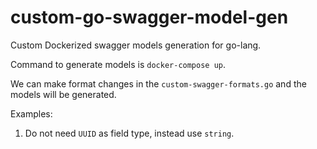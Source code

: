 # custom-go-swagger-model-gen

Custom Dockerized swagger models generation for go-lang.

Command to generate models is `docker-compose up`.

We can make format changes in the `custom-swagger-formats.go` and the models will be generated.

Examples: 

1. Do not need `UUID` as field type, instead use `string`. 
